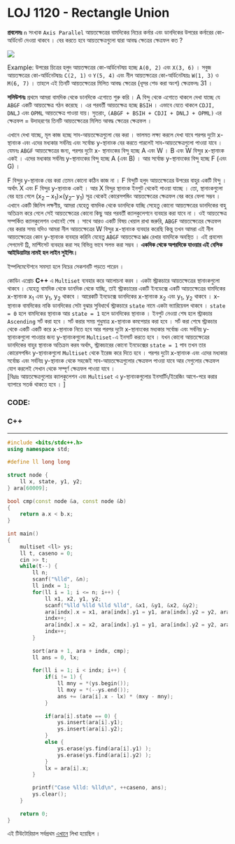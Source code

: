 # LOJ 1120 - Rectangle Union

**প্রবলেমঃ** `n` সংখ্যক `Axis Parallel` আয়তক্ষেত্রের বামদিকের নিচের কর্নার এবং ডানদিকের উপরের কর্নারের কো-অর্ডিনেট দেওয়া থাকবে । বের করতে হবে আয়তক্ষেত্রগুলো দ্বারা আবদ্ধ ক্ষেত্রের ক্ষেত্রফল কত ?

![](https://lh3.googleusercontent.com/MYHzwBqJGGxl5gw1OR5vZiYMcYVemWvesF9I6hvFXgUGZ6DQyG0_UyuVbf0knTKHPKBuHz923pK3TRWDyBggmzwuz_S8PqhlUJmLD2xGFhwR1OhWj0zpmFPUNDXGadeEvZSBsvw4S_t6VFmoWQ)

Example: উপরের চিত্রের হলুদ আয়তক্ষত্রের কো-অর্ডিনেটদ্বয় হচ্ছে `A(0, 2)` এবং `X(3, 6)` । সবুজ আয়তক্ষত্রের কো-অর্ডিনেটদ্বয়ঃ `C(2, 1)` ও `Y(5, 4)` এবং নীল আয়তক্ষত্রের কো-অর্ডিনেটদ্বয়ঃ `W(1, 3)` ও `M(6, 7)` । তাহলে এই তিনটি আয়তক্ষেত্রের মিলিত আবদ্ধ ক্ষেত্রের (ধূসর শেড করা অংশ) ক্ষেত্রফলঃ 31 ।

**সলিউশনঃ** প্রথমে আমরা বামদিক থেকে ডানদিকে এগোতে শুরু করি । A বিন্দু থেকে এগোতে থাকলে দেখা যাচ্ছে যে `ABGF` একটি আয়তক্ষেত্র গঠন করেছে । এর পরবর্তী আয়তক্ষেত্র হচ্ছে `BSIH` । এভাবে যেতে থাকলে `CDJI, DNLJ` এবং `OPML` আয়তক্ষেত্র পাওয়া যায়। সুতরাং, `(ABGF + BSIH + CDJI + DNLJ + OPML)` এর ক্ষেত্রফল = উদাহরণের তিনটি আয়তক্ষেত্রের মিলিত আবদ্ধ ক্ষেত্রের ক্ষেত্রফল ।

এখানে দেখা যাচ্ছে, মূল কাজ হচ্ছে সাব-আয়তক্ষেত্রগুলো বের করা । ভালমত লক্ষ্য করলে দেখা যাবে পরপর দুটো x-স্থানাংক এবং এদের মধ্যকার সর্বনিম্ন এবং সর্বোচ্চ y-স্থানাংক বের করতে পারলেই সাব-আয়তক্ষেত্রগুলো পাওয়া যাবে । যেমনঃ `ABGF` আয়তক্ষেত্রের জন্য, পরপর দুটো x- স্থানাংকের বিন্দু হচ্ছে A এবং W । B এবং W বিন্দুর x-স্থানাংক একই ।  এদের মধ্যকার সর্বনিম্ন y-স্থানাংকের বিন্দু হচ্ছে A (এবং B) । আর সর্বোচ্চ y-স্থানাংকের বিন্দু হচ্ছে F (এবং G) । 

F বিন্দুর y-স্থানাংক বের করা তেমন কোনো কঠিন কাজ না । F বিন্দুটি হলুদ আয়তক্ষেত্রের উপরের বাহুর একটি বিন্দু । অর্থাৎ X এবং F বিন্দুর y-স্থানাংক একই । আর X বিন্দুর স্থানাংক ইনপুট থেকেই পাওয়া যাচ্ছে । তো, স্থানাংকগুলো বের হয়ে গেলে (x<sub>2</sub> – x<sub>1</sub>)×(y<sub>2</sub>– y<sub>1</sub>) সূত্র থেকেই কোরেসপন্ডিং আয়তক্ষেত্রের ক্ষেত্রফল বের করে ফেলা সম্ভব । এখানে একটি জিনিস লক্ষণীয়, আমরা যেহেতু বামদিক থেকে ডানদিকে যাচ্ছি সেহেতু কোনো আয়তক্ষত্রের ডানদিকের বাহু অতিক্রম করে গেলে সেই আয়তক্ষেত্রের কোনো কিছু আর পরবর্তী ক্যালকুলেশনে ব্যবহার করা যাবে না । ওই আয়তক্ষেত্র সম্পর্কিত ক্যালকুলেশন ওখানেই শেষ । সাথে আরও একটি বিষয় খেয়াল রাখা জরুরি, `ABGF` আয়তক্ষেত্রের ক্ষেত্রফল বের করার সময় যদিও আমরা নীল আয়তক্ষেত্রের W বিন্দুর x-স্থানাংক ব্যবহার করেছি কিন্তু তখন আমরা এই নীল আয়তক্ষেত্রের কোন y-স্থানাংক ব্যবহার করিনি যেহেতু `ABGF` আয়তক্ষেত্র `WH` রেখার বামদিকে অবস্থিত । এই প্রবলেম সেগমেন্ট ট্রি, মাল্টিসেট ব্যবহার করা সহ বিভিন্ন ভাবে সলভ করা সম্ভব । **একদিক থেকে অপরদিকে যাওয়ার এই বেসিক আইডিয়াটার নামই হল লাইন সুইপিং।**

ইম্পলিমেন্টেশনে সমস্যা হলে নিচের সেকশনটি পড়তে পারেন । 

কোডিং এপ্রোচ **C++** এ `Multiset` ব্যবহার করে আলোচনা করব । একটা স্ট্রাকচারে আয়তক্ষেত্রের স্থানাংকগুলো থাকবে । যেহেতু বামদিক থেকে ডানদিক থেকে যাচ্ছি, তাই স্ট্রাকচারের একটি ইনডেক্সে একটি আয়তক্ষেত্রের বামদিকের x-স্থানাংক x<sub>1</sub> এবং y<sub>1</sub>, y<sub>2</sub> থাকবে । আরেকটি ইনডেক্সে ডানদিকের x-স্থানাংক x<sub>2</sub> এবং y<sub>1</sub>, y<sub>2</sub> থাকবে । x-স্থানাংক বামদিকের নাকি ডানদিকের সেটা বুঝার সুবিধার্থে স্ট্রাকচারে `state` নামে একটা ভ্যারিয়েবল থাকবে । `state = 0` হলে বামদিকের স্থানাংক আর `state = 1` হলে ডানদিকের স্থানাংক । ইনপুট নেওয়া শেষ হলে স্ট্রাকচার `Ascending` সর্ট করা হবে । সর্ট করার সময় শুধুমাত্র x-স্থানাংক কমপেয়ার করা হবে । সর্ট করা শেষে স্ট্রাকচার থেকে একটি একটি করে x-স্থানাংক নিতে হবে আর পরপর দুটো x-স্থানাংকের মধ্যকার সর্বোচ্চ এবং সর্বনিম্ন y-স্থানাংকগুলো পাওয়ার জন্য y-স্থানাংকগুলো `Multiset-`এ ইনসার্ট করতে হবে । যখন কোনো আয়তক্ষেত্রের ডানদিকের বাহুর স্থানাংক অতিক্রম করব অর্থাৎ, স্ট্রাকচারের কোনো ইনডেক্সের `state = 1` পাব তখন তার কোরেসপন্ডিং y-স্থানাংকগুলো `Multiset` থেকে ইরেজ করে দিতে হবে । পরপর দুটো x-স্থানাংক এবং এদের মধ্যকার সর্বোচ্চ এবং সর্বনিম্ন y-স্থানাংক থেকে সহজেই সাব-আয়তক্ষেত্রগুলোর ক্ষেত্রফল পাওয়া যাবে আর সেগুলোর ক্ষেত্রফল যোগ করলেই সেখান থেকে সম্পূর্ণ ক্ষেত্রফল পাওয়া যাবে । <br>[বিঃদ্রঃ আয়তক্ষেত্রগুলোর ক্যালকুলেশন এবং `Multiset` এ y-স্থানাংকগুলোর ইনসার্টিং/ইরেজিং আগে-পরে করার ব্যাপারে সতর্ক থাকতে হবে । ] 

### CODE:

### C++
-----
```c++
#include <bits/stdc++.h>
using namespace std;
 
#define ll long long
 
struct node {
    ll x, state, y1, y2;
} ara[60009];
 
bool cmp(const node &a, const node &b)
{
    return a.x < b.x;
}
 
int main()
{
    multiset <ll> ys;
    ll t, caseno = 0;
    cin >> t;
    while(t--) {
        ll n;
        scanf("%lld", &n);
        ll indx = 1;
        for(ll i = 1; i <= n; i++) {
            ll x1, x2, y1, y2;
            scanf("%lld %lld %lld %lld", &x1, &y1, &x2, &y2);
            ara[indx].x = x1, ara[indx].y1 = y1, ara[indx].y2 = y2, ara[indx].state = 0;
            indx++;
            ara[indx].x = x2, ara[indx].y1 = y1, ara[indx].y2 = y2, ara[indx].state = 1;
            indx++;
        }
 
        sort(ara + 1, ara + indx, cmp);
        ll ans = 0, lx;
 
        for(ll i = 1; i < indx; i++) {
            if(i != 1) {
                ll mny = *(ys.begin());
                ll mxy = *(--ys.end());
                ans += (ara[i].x - lx) * (mxy - mny);
            }
 
            if(ara[i].state == 0) {
                ys.insert(ara[i].y1);
                ys.insert(ara[i].y2);
            }
            else {
                ys.erase(ys.find(ara[i].y1) );
                ys.erase(ys.find(ara[i].y2) );
            }
            lx = ara[i].x;
        }
 
        printf("Case %lld: %lld\n", ++caseno, ans);
        ys.clear();
    }
 
    return 0;
}
```

এই টিউটোরিয়াল সর্বপ্রথম [এখানে](https://shefin-cse16.github.io/post/loj-1120-editorial/) লিখা হয়েছিল । 
